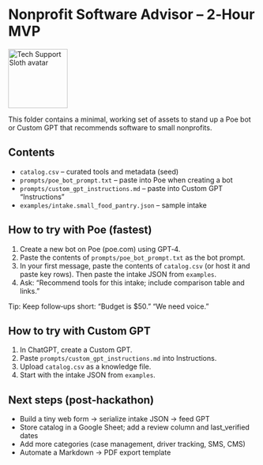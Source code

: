 # Nonprofit Software Advisor – 2‑Hour MVP

<!-- markdownlint-disable-next-line MD033 -->
<img src="nonprofit-software-advisor/avatar/Tech%20Support%20Sloth_avatar-kcdc.png" alt="Tech Support Sloth avatar" width="120" />

This folder contains a minimal, working set of assets to stand up a Poe bot or Custom GPT that recommends software to small nonprofits.

## Contents

- `catalog.csv` – curated tools and metadata (seed)
- `prompts/poe_bot_prompt.txt` – paste into Poe when creating a bot
- `prompts/custom_gpt_instructions.md` – paste into Custom GPT “Instructions”
- `examples/intake.small_food_pantry.json` – sample intake

## How to try with Poe (fastest)

1. Create a new bot on Poe (poe.com) using GPT‑4.
2. Paste the contents of `prompts/poe_bot_prompt.txt` as the bot prompt.
3. In your first message, paste the contents of `catalog.csv` (or host it and paste key rows). Then paste the intake JSON from `examples`.
4. Ask: “Recommend tools for this intake; include comparison table and links.”

Tip: Keep follow‑ups short: “Budget is $50.” “We need voice.”

## How to try with Custom GPT

1. In ChatGPT, create a Custom GPT.
2. Paste `prompts/custom_gpt_instructions.md` into Instructions.
3. Upload `catalog.csv` as a knowledge file.
4. Start with the intake JSON from `examples`.

## Next steps (post‑hackathon)

- Build a tiny web form → serialize intake JSON → feed GPT
- Store catalog in a Google Sheet; add a review column and last_verified dates
- Add more categories (case management, driver tracking, SMS, CMS)
- Automate a Markdown → PDF export template
